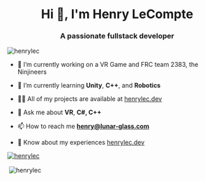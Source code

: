 <h1 align="center">Hi 👋, I'm Henry LeCompte</h1>
<h3 align="center">A passionate fullstack developer</h3>

<p align="left"> <img src="https://komarev.com/ghpvc/?username=henrylec&label=Profile%20views&color=0e75b6&style=flat" alt="henrylec" /> </p>

- 🔭 I’m currently working on a VR Game and FRC team 2383, the Ninjineers

- 🌱 I’m currently learning **Unity**, **C++**, and **Robotics**

- 👨‍💻 All of my projects are available at [henrylec.dev](https://henrylec.dev)

- 💬 Ask me about **VR**, **C#, C++**

- 📫 How to reach me **henry@lunar-glass.com**

- 📄 Know about my experiences [henrylec.dev](https://henrylec.dev)


<p align="left"> <a href="https://github.com/ryo-ma/github-profile-trophy"><img src="https://github-profile-trophy.vercel.app/?username=henrylec&title=MultiLanguage,Commit,PullRequest,Issues&theme=dracula" alt="henrylec" /></a> </p>

<p>&nbsp;<img align="center" src="https://github-readme-stats.vercel.app/api?username=henrylec&show_icons=true&count_private=true&locale=en&theme=darcula" alt="henrylec" /></p>
